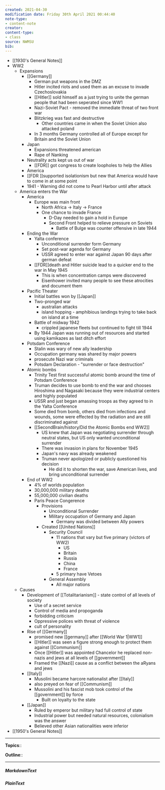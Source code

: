 ```yaml
---
created: 2021-04-30
modification date: Friday 30th April 2021 00:44:40
note-type: 
- content-note
creator:
content-type:
- class
source: NWMSU
bib:
---
```


- [[1930's General Notes]]
- WW2
    - Expansions
        - [[Germany]]
            - German put weapons in the DMZ
            - Hitler incited riots and used them as an excuse to invade Czechoslovakia
            - [[Hitler]] sold himself as a just trying to unite the german people that had been seperated since WW1
            - Nazi-Soviet Pact - removed the immediate threat of two front war
            - Blitzkrieg was fast and destructive
                - Other countries came in when the Soviet Union also attacked poland
            - In 3 months Germany controlled all of Europe except for Britain and the Soviet Union
        - Japan
            - Expansions threatened american 
            - Rape of Nanking 
        - Neutrality acts kept us out of war
            - [[FDR]] got congress to create loopholes to help the Allies
        - America
        - [[FDR ]]supported isolationism but new that America would have to come in at some point
        - 1941 - Warning did not come to Pearl Harbor until after attack
    - America enters the War
        - America
            - Europe was main front
                - North Africa -> Italy -> France
                - One chance to invade France
                    - D-Day needed to gain a hold in Europe
                    - Second Front helped to relieve pressure on Soviets
                        - Battle of Bulge was counter offensive in late 1944
        - Ending the War
            - Yalta conference
                - Unconditional surrender form Germany
                - Set post-war agenda for Germany
                - USSR agreed to enter war against Japan 90 days after german defeat
            - [[FDR]]death and Hitler suicide lead to a quicker end to the war in May 1945
                - This is when concentration camps were discovered
                - Eisenhower invited many people to see these atrocities and document them
        - Pacific Theater
            - Initial battles won by [[Japan]]
            - Two-pronged war
                - australian attacks
                - island hopping - amphibious landings trying to take back on island at a time
            - Battle of midway 1942
                - crippled japanese fleets but continued to fight till 1944
            - By 1944 Japan was running out of resources and started using kamikazes as last ditch effort
        - Potsdam Conference
            - Stalin was wary of new ally leadership
            - Occupation germany was shared by major powers
            - prosecute Nazi war criminals
            - Potsdam Declaration - "surrender or face destruction"
        - Atomic bombs
            - Trinity Test first successful atomic bomb around the time of Potsdam Conference 
            - Truman decides to use bomb to end the war and chooses Hiroshima and Nagasaki because they were industrial centers and highly populated
            - USSR and just began amassing troops as they agreed to in the Yalta Conference
            - Some died from bomb, others died from infections and wounds, some were effected by the radiation and are still discriminated against
            - [[SecondBrain/history/Did the Atomic Bombs end WW2]]
                - US knew that Japan was negotiating surrender through neutral states, but US only wanted unconditional surrender
                - There was invasion in plans for November 1945
                - Japan's navy was already weakened
                - Truman never apologized or publicly questioned his decision
                    - He did it to shorten the war, save American lives, and bring unconditional surrender
        - End of WW2
            - 4% of worlds population
            - 30,000,000 military deaths
            - 55,000,000 civilian deaths
            - Paris Peace Congerence
                - Provisions
                    - Unconditional Surrender
                    - Military occupation of Germany and Japan
                        - Germany was divided between Ally powers
                - Created [[United Nations]]
                    - Security Council
                        - 11 nations that vary but five primary (victors of WW2)
                            - US
                            - Britain
                            - Russia
                            - China
                            - France
                        - 5 primary have Vetoes
                    - General Assembly
                        - All major nations
    - Causes
        - Development of [[Totalitarianism]] - state control of all levels of society
            - Use of a secret service
            - Control of media and propoganda
            - forbidding criticism
            - Oppressive polices with threat of violence
            - cult of personality
        - Rise of [[Germany]]
            - promised new [[germany]] after [[World War 1|WW1]]
            - [[Hitler]] was seen a figure strong enough to protect them against [[Communism]]
            - Once [[Hitler]] was appointed Chancelor he replaced non-nazis and jews at all levels of [[government]]
            - Framed the [[Nazi]] cause as a conflict between the aRyans and jews
        - [[Italy]]
            - Musolini became harcore nationalist after [[Italy]]
            - also preyed on fear of [[Communism]]
            - Mussolini and his fascist mob took control of the [[government]] by force
                - Built on loyalty to the state
        - [[Japan]]
            - Ruled by emperor but military had full control of state
            - Industrial power but needed natural resources, colonialism was the answer
            - Believed other Asian nationalities were inferior
- [[1950's General Notes]]


---

**Topics**::   
	
**Outline**::

--- 
##### MarkdownText

##### PlainText



